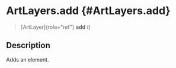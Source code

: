 ArtLayers.add {#ArtLayers.add}
=============

> [ArtLayer]{role="ref"} **add** ()

Description
-----------

Adds an element.
